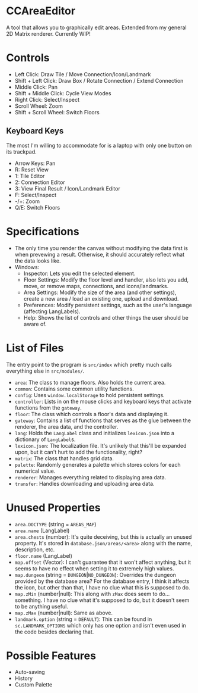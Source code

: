 # CCAreaEditor
A tool that allows you to graphically edit areas. Extended from my general 2D Matrix renderer. Currently WIP!

# Controls
- Left Click: Draw Tile / Move Connection/Icon/Landmark
- Shift + Left Click: Draw Box / Rotate Connection / Extend Connection
- Middle Click: Pan
- Shift + Middle Click: Cycle View Modes
- Right Click: Select/Inspect
- Scroll Wheel: Zoom
- Shift + Scroll Wheel: Switch Floors

## Keyboard Keys
The most I'm willing to accommodate for is a laptop with only one button on its trackpad.
- Arrow Keys: Pan
- R: Reset View
- 1: Tile Editor
- 2: Connection Editor
- 3: View Final Result / Icon/Landmark Editor
- F: Select/Inspect
- -/+: Zoom
- Q/E: Switch Floors

# Specifications
- The only time you render the canvas without modifying the data first is when prevewing a result. Otherwise, it should accurately reflect what the data looks like.
- Windows:
	- Inspector: Lets you edit the selected element.
	- Floor Settings: Modify the floor level and handler, also lets you add, move, or remove maps, connections, and icons/landmarks.
	- Area Settings: Modify the size of the area (and other settings), create a new area / load an existing one, upload and download.
	- Preferences: Modify persistent settings, such as the user's language (affecting LangLabels).
	- Help: Shows the list of controls and other things the user should be aware of.

# List of Files
The entry point to the program is `src/index` which pretty much calls everything else in `src/modules/`.
- `area`: The class to manage floors. Also holds the current area.
- `common`: Contains some common utility functions.
- `config`: Uses `window.localStorage` to hold persistent settings.
- `controller`: Lists in on the mouse clicks and keyboard keys that activate functions from the `gateway`.
- `floor`: The class which controls a floor's data and displaying it.
- `gateway`: Contains a list of functions that serves as the glue between the renderer, the area data, and the controller.
- `lang`: Holds the `LangLabel` class and initializes `lexicon.json` into a dictionary of `LangLabel`s.
- `lexicon.json`: The localization file. It's unlikely that this'll be expanded upon, but it can't hurt to add the functionality, right?
- `matrix`: The class that handles grid data.
- `palette`: Randomly generates a palette which stores colors for each numerical value.
- `renderer`: Manages everything related to displaying area data.
- `transfer`: Handles downloading and uploading area data.

# Unused Properties
- `area.DOCTYPE` (string = `AREAS_MAP`)
- `area.name` (LangLabel)
- `area.chests` (number): It's quite deceiving, but this is actually an unused property. It's stored in `database.json/areas/<area>` along with the name, description, etc.
- `floor.name` (LangLabel)
- `map.offset` (Vector): I can't guarantee that it won't affect anything, but it seems to have no effect when setting it to extremely high values.
- `map.dungeon` (string = `DUNGEON`|`NO_DUNGEON`): Overrides the dungeon provided by the database area? For the database entry, I think it affects the icon, but other than that, I have no clue what this is supposed to do.
- `map.zMin` (number|null): This along with `zMax` does seem to do... something. I have no clue what it's supposed to do, but it doesn't seem to be anything useful.
- `map.zMax` (number|null): Same as above.
- `landmark.option` (string = `DEFAULT`): This can be found in `sc.LANDMARK_OPTIONS` which only has one option and isn't even used in the code besides declaring that.

# Possible Features
- Auto-saving
- History
- Custom Palette